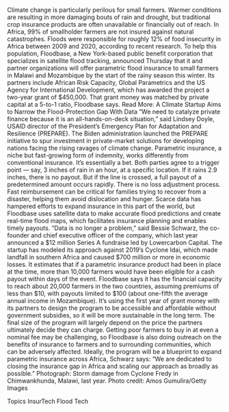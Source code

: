 Climate change is particularly perilous for small farmers. Warmer conditions are resulting in more damaging bouts of rain and drought, but traditional crop insurance products are often unavailable or financially out of reach.
In Africa, 99% of smallholder farmers are not insured against natural catastrophes. Floods were responsible for roughly 12% of food insecurity in Africa between 2009 and 2020, according to recent research.
To help this population, Floodbase, a New York-based public benefit corporation that specializes in satellite flood tracking, announced Thursday that it and partner organizations will offer parametric flood insurance to small farmers in Malawi and Mozambique by the start of the rainy season this winter.
Its partners include African Risk Capacity, Global Parametrics and the US Agency for International Development, which has awarded the project a two-year grant of $450,000. That grant money was matched by private capital at a 5-to-1 ratio, Floodbase says.
Read More: A Climate Startup Aims to Narrow the Flood-Protection Gap With Data
“We need to catalyze private finance because it is an all-hands-on-deck situation,” said Lindsey Doyle, USAID director of the President’s Emergency Plan for Adaptation and Resilience (PREPARE). The Biden administration launched the PREPARE initiative to spur investment in private-market solutions for developing nations facing the rising ravages of climate change.
Parametric insurance, a niche but fast-growing form of indemnity, works differently from conventional insurance. It’s essentially a bet. Both parties agree to a trigger point — say, 3 inches of rain in an hour, at a specific location. If it rains 2.9 inches, there is no payout. But if the line is crossed, a full payout of a predetermined amount occurs rapidly. There is no loss adjustment process. Fast reimbursement can be critical for families trying to recover from a disaster, helping them avoid dislocation and hunger.
Scarce data has hampered efforts to expand insurance in this part of the world, but Floodbase uses satellite data to make accurate flood predictions and create real-time flood maps, which facilitates insurance planning and enables timely payouts. “Data is no longer a problem,” said Bessie Schwarz, the co-founder and chief executive officer of the company, which last year announced a $12 million Series A fundraise led by Lowercarbon Capital.
The startup has modeled its approach against 2019’s Cyclone Idai, which made landfall in southern Africa and caused $700 million or more in economic losses. It estimates that if a parametric insurance product had been in place at the time, more than 10,000 farmers would have been eligible for a cash payout within days of the event.
Floodbase says it has the financial capacity to reach about 20,000 farmers in the two countries, assuming premiums of less than $10, with payouts limited to $100 (about one-fifth the average annual income in Mozambique). It’s using the first year of grant money with its partners to design the program to be accessible and affordable without government subsidies, so it will be more sustainable in the long term. The final size of the program will largely depend on the price the partners ultimately decide they can charge.
Getting poor farmers to buy in at even a nominal fee may be challenging, so Floodbase is also doing outreach on the benefits of insurance to farmers and to surrounding communities, which can be adversely affected.
Ideally, the program will be a blueprint to expand parametric insurance across Africa, Schwarz says: “We are dedicated to closing the insurance gap in Africa and scaling our approach as broadly as possible.”
Photograph: Storm damage from Cyclone Fredy in Chimwankhunda, Malawi, last year. Photo credit: Amos Gumulira/Getty Images

Topics
InsurTech
Flood
Tech
